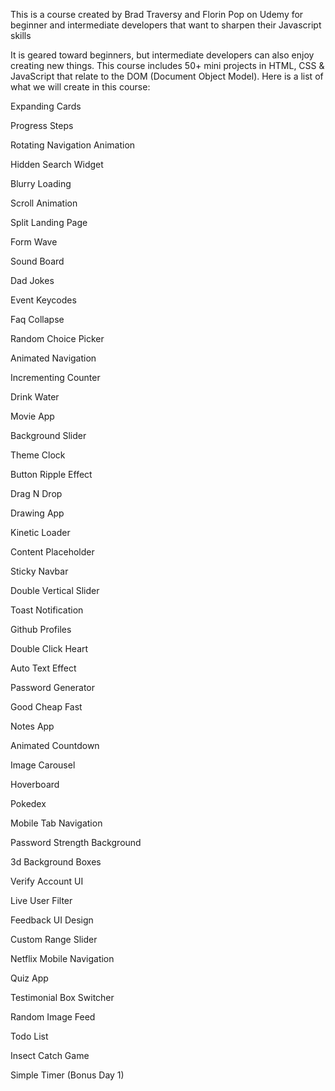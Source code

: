 This is a course created by Brad Traversy and Florin Pop on Udemy for beginner and intermediate developers that want to sharpen their Javascript skills

It is geared toward beginners, but intermediate developers can also enjoy creating new things. This course includes 50+ mini projects in HTML, CSS & JavaScript that relate to the DOM (Document Object Model). Here is a list of what we will create in this course:

Expanding Cards

Progress Steps

Rotating Navigation Animation

Hidden Search Widget

Blurry Loading

Scroll Animation

Split Landing Page

Form Wave

Sound Board

Dad Jokes

Event Keycodes

Faq Collapse

Random Choice Picker

Animated Navigation

Incrementing Counter

Drink Water

Movie App

Background Slider

Theme Clock

Button Ripple Effect

Drag N Drop

Drawing App

Kinetic Loader

Content Placeholder

Sticky Navbar

Double Vertical Slider

Toast Notification

Github Profiles

Double Click Heart

Auto Text Effect

Password Generator

Good Cheap Fast

Notes App

Animated Countdown

Image Carousel

Hoverboard

Pokedex

Mobile Tab Navigation

Password Strength Background

3d Background Boxes

Verify Account UI

Live User Filter

Feedback UI Design

Custom Range Slider

Netflix Mobile Navigation

Quiz App

Testimonial Box Switcher

Random Image Feed

Todo List

Insect Catch Game

Simple Timer (Bonus Day 1)
